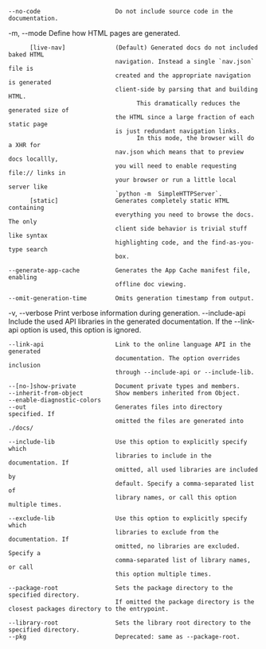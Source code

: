     --no-code                     Do not include source code in the documentation.
-m, --mode                        Define how HTML pages are generated.

          [live-nav]              (Default) Generated docs do not included baked HTML
                                  navigation. Instead a single `nav.json` file is
                                  created and the appropriate navigation is generated
                                  client-side by parsing that and building HTML.
                                        This dramatically reduces the generated size of
                                  the HTML since a large fraction of each static page
                                  is just redundant navigation links.
                                        In this mode, the browser will do a XHR for
                                  nav.json which means that to preview docs locallly,
                                  you will need to enable requesting file:// links in
                                  your browser or run a little local server like
                                  `python -m  SimpleHTTPServer`.
          [static]                Generates completely static HTML containing
                                  everything you need to browse the docs. The only
                                  client side behavior is trivial stuff like syntax
                                  highlighting code, and the find-as-you-type search
                                  box.

    --generate-app-cache          Generates the App Cache manifest file, enabling
                                  offline doc viewing.

    --omit-generation-time        Omits generation timestamp from output.
-v, --verbose                     Print verbose information during generation.
    --include-api                 Include the used API libraries in the generated
                                  documentation. If the --link-api option is used,
                                  this option is ignored.

    --link-api                    Link to the online language API in the generated
                                  documentation. The option overrides inclusion
                                  through --include-api or --include-lib.

    --[no-]show-private           Document private types and members.
    --inherit-from-object         Show members inherited from Object.
    --enable-diagnostic-colors
    --out                         Generates files into directory specified. If
                                  omitted the files are generated into ./docs/

    --include-lib                 Use this option to explicitly specify which
                                  libraries to include in the documentation. If
                                  omitted, all used libraries are included by
                                  default. Specify a comma-separated list of
                                  library names, or call this option multiple times.

    --exclude-lib                 Use this option to explicitly specify which
                                  libraries to exclude from the documentation. If
                                  omitted, no libraries are excluded. Specify a
                                  comma-separated list of library names, or call
                                  this option multiple times.

    --package-root                Sets the package directory to the specified directory.
                                  If omitted the package directory is the closest packages directory to the entrypoint.

    --library-root                Sets the library root directory to the specified directory.
    --pkg                         Deprecated: same as --package-root.
